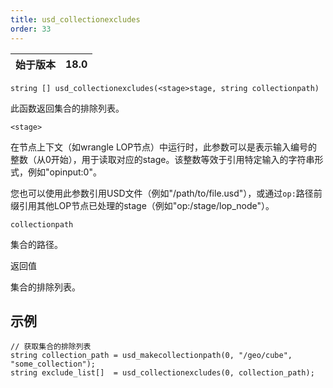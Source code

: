 ```yaml
---
title: usd_collectionexcludes
order: 33
---
```


| 始于版本 | 18.0 |
| --- | --- |

`string [] usd_collectionexcludes(<stage>stage, string collectionpath)`

此函数返回集合的排除列表。

`<stage>`

在节点上下文（如wrangle LOP节点）中运行时，此参数可以是表示输入编号的整数（从0开始），用于读取对应的stage。该整数等效于引用特定输入的字符串形式，例如"opinput:0"。

您也可以使用此参数引用USD文件（例如"/path/to/file.usd"），或通过`op:`路径前缀引用其他LOP节点已处理的stage（例如"op:/stage/lop_node"）。

`collectionpath`

集合的路径。

返回值

集合的排除列表。

## 示例

```vex
// 获取集合的排除列表
string collection_path = usd_makecollectionpath(0, "/geo/cube", "some_collection");
string exclude_list[]  = usd_collectionexcludes(0, collection_path);

```
